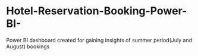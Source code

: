 # Hotel-Reservation-Booking-Power-BI-
Power BI dashboard created for gaining insights of summer period(July and August) bookings 
